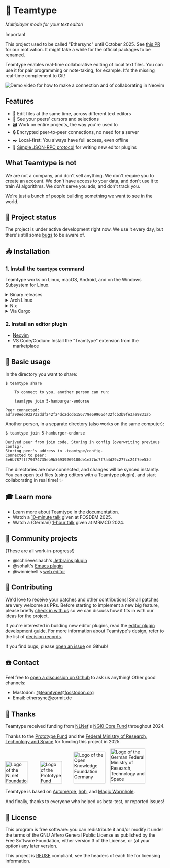 <!--
SPDX-FileCopyrightText: 2024 blinry <mail@blinry.org>
SPDX-FileCopyrightText: 2024 zormit <nt4u@kpvn.de>

SPDX-License-Identifier: CC-BY-SA-4.0
-->

# 🍃 Teamtype

*Multiplayer mode for your text editor!*

> [!IMPORTANT]
> This project used to be called "Ethersync" until October 2025. See [this PR](https://github.com/teamtype/teamtype/pull/436) for our motivation. It might take a while for the official packages to be renamed.

Teamtype enables real-time collaborative editing of local text files. You can use it for pair programming or note-taking, for example. It's the missing real-time complement to Git!

![Demo video for how to make a connection and of collaborating in Neovim](https://files.blinry.org/teamtype-share-join-demo.gif)

## Features

- 👥 Edit files at the same time, across different text editors
- 📍 See your peers' cursors and selections
- 🗃️ Work on entire projects, the way you're used to
- 🔒 Encrypted peer-to-peer connections, no need for a server
- ✒️ Local-first: You always have full access, even offline
- 🧩 [Simple JSON-RPC protocol](https://teamtype.github.io/teamtype/editor-plugin-dev-guide.html) for writing new editor plugins

## What Teamtype is not

We are not a company, and don't sell anything. We don't require you to create an account. We don't have access to your data, and don't use it to train AI algorithms. We don't serve you ads, and don't track you.

We're just a bunch of people building something we want to see in the world.

## 🚦 Project status

The project is under active development right now. We use it every day, but there's still some [bugs](https://github.com/teamtype/teamtype/issues?q=sort%3Aupdated-desc+is%3Aissue+is%3Aopen+%28label%3Abug+OR+type%3ABug%29) to be aware of.

## 📥 Installation

### 1. Install the `teamtype` command

Teamtype works on Linux, macOS, Android, and on the Windows Subsystem for Linux.

<details>
<summary>Binary releases</summary>

The [releases on GitHub](https://github.com/teamtype/teamtype/releases/latest) come with precompiled static binaries. Download one and put it somewhere in your shell's [`PATH`](https://en.wikipedia.org/wiki/PATH_(variable)):

- `x86_64-unknown-linux-musl` for Linux
- `universal-apple-darwin` for macOS
- `aarch64-unknown-linux-musl` for Android (use a terminal emulator like [Termux](https://termux.dev))

</details>

<details>
<summary>Arch Linux</summary>

```
sudo pacman -S teamtype
```
</details>

<details>
<summary>Nix</summary>

To put `teamtype` in your PATH temporarily, run:

```
nix shell nixpkgs#teamtype
```

Make sure to also have it in your PATH when you run the editors, or install it to your environment in your preferred way.
</details>

<details>
<summary>Via Cargo</summary>

```bash
cargo install teamtype
```
</details>

### 2. Install an editor plugin

- [Neovim](https://github.com/teamtype/teamtype-nvim)
- VS Code/Codium: Install the "Teamtype" extension from the marketplace

## 📖 Basic usage

In the directory you want to share:

```
$ teamtype share

    To connect to you, another person can run:

    teamtype join 5-hamburger-endorse

Peer connected: adfa90edd932732ddf242f24dc2dcd6156779e69966d432fcb3b9fe3ae9831ab
```

Another person, in a separate directory (also works on the same computer):

```
$ teamtype join 5-hamburger-endorse

Derived peer from join code. Storing in config (overwriting previous config).
Storing peer's address in .teamtype/config.
Connected to peer: 5e6b787fff79074735eb9b56939269100de1e37bc7f7a4d29c277cc24f7ee53d
```

The directories are now connected, and changes will be synced instantly. You can open text files (using editors with a Teamtype plugin), and start collaborating in real time! :sparkles:

## 🎓 Learn more

- Learn more about Teamtype in [the documentation](https://teamtype.github.io/teamtype).
- Watch a [10-minute talk](https://fosdem.org/2025/schedule/event/fosdem-2025-4890-ethersync-real-time-collaboration-in-your-text-editor-/) given at FOSDEM 2025.
- Watch a (German) [1-hour talk](https://media.ccc.de/v/2024-355-ethersync-echtzeit-kollaboration-in-deinem-texteditor-) given at MRMCD 2024.

## 🚧 Community projects

(These are all work-in-progress!)

- @schrieveslaach's [Jetbrains plugin](https://github.com/teamtype/teamtype-jetbrains)
- @sohalt's [Emacs plugin](https://github.com/sohalt/teamtype.el)
- @winniehell's [web editor](https://github.com/teamtype/teamtype-web)

## 🔨 Contributing

We'd love to receive your patches and other contributions! Small patches are very welcome as PRs. Before starting to implement a new big feature, please briefly [check in with us](#contact) so we can discuss how it fits in with our ideas for the project.

If you're interested in building new editor plugins, read the [editor plugin development guide](https://teamtype.github.io/teamtype/editor-plugin-dev-guide).
For more information about Teamtype's design, refer to the list of [decision records](docs/decisions/).

If you find bugs, please [open an issue](https://github.com/teamtype/teamtype/issues) on Github!

## ☎️ Contact

Feel free to [open a discussion on Github](https://github.com/teamtype/teamtype/discussions) to ask us anything! Other good channels:

- Mastodon: [@teamtype@fosstodon.org](https://fosstodon.org/@teamtype)
- Email: <span>e<span title="ihate@spam.com&lt;/span&gt;">t</span>hersync</span>@zormit<i title="&lt;/i&gt;mailto:">.</i>de

## 💚 Thanks

Teamtype received funding from [NLNet](https://nlnet.nl)'s [NGI0 Core Fund](https://nlnet.nl/core/) throughout 2024.

Thanks to the [Prototype Fund](https://www.prototypefund.de/) and the [Federal Ministry of Research, Technology and Space](https://www.bmbf.de/EN/) for funding this project in 2025.

<a href="https://nlnet.nl/"><img src="https://upload.wikimedia.org/wikipedia/en/a/a4/NLnet_Foundation_logo.svg" alt="Logo of the NLnet Foundation" style="height: 70px;"></a>
&nbsp;&nbsp;&nbsp;&nbsp;&nbsp;&nbsp;&nbsp;&nbsp;
<a href="https://prototypefund.de/en/"><img src="https://upload.wikimedia.org/wikipedia/commons/b/ba/Prototype_Fund_Logo_2025.svg" alt="Logo of the Prototype Fund" style="height: 70px;"></a>
&nbsp;&nbsp;&nbsp;&nbsp;&nbsp;&nbsp;&nbsp;
<a href="https://okfn.de/en/"><img src="https://upload.wikimedia.org/wikipedia/commons/4/4d/Open_Knowledge_Foundation_Deutschland_Logo.svg" alt="Logo of the Open Knowledge Foundation Germany" style="height: 100px;"></a>
&nbsp;&nbsp;
<a href="https://www.bmbf.de/EN/"><img src="https://upload.wikimedia.org/wikipedia/commons/d/df/BMFTR_Logo.svg" alt="Logo of the German Federal Ministry of Research, Technology and Space" style="height: 110px;"></a>

Teamtype is based on [Automerge](https://automerge.org), [Iroh](https://www.iroh.computer), and [Magic Wormhole](https://magic-wormhole.readthedocs.io).

And finally, thanks to everyone who helped us beta-test, or reported issues!

## 📜 License

This program is free software: you can redistribute it and/or modify it under the terms of the GNU Affero General Public License as published by the Free Software Foundation, either version 3 of the License, or (at your option) any later version.

This project is [REUSE](https://reuse.software) compliant, see the headers of each file for licensing information.
